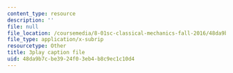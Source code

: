 ```yaml
---
content_type: resource
description: ''
file: null
file_location: /coursemedia/8-01sc-classical-mechanics-fall-2016/48da9b7cbe3924f03eb4b8c9ec1c10d4_9yFkrh7-igc.srt
file_type: application/x-subrip
resourcetype: Other
title: 3play caption file
uid: 48da9b7c-be39-24f0-3eb4-b8c9ec1c10d4
---
```

